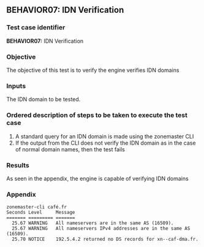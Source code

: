 ## BEHAVIOR07: IDN Verification 

### Test case identifier

**BEHAVIOR07:** IDN Verification 

### Objective 

The objective of this test is to verify the engine verifies IDN domains

### Inputs

The IDN domain to be tested.

### Ordered description of steps to be taken to execute the test case

1. A standard query for an IDN domain is made using the zonemaster CLI
2. If the output from the CLI does not verify the IDN domain as in the case of
normal domain names, then the test fails 

### Results
As seen in the appendix, the engine is capable of verifying IDN domains

### Appendix
``` 
zonemaster-cli café.fr
Seconds Level     Message
======= ========= =======
  25.67 WARNING   All nameservers are in the same AS (16509).
  25.67 WARNING   All nameservers IPv4 addresses are in the same AS (16509).
  25.70 NOTICE    192.5.4.2 returned no DS records for xn--caf-dma.fr.


